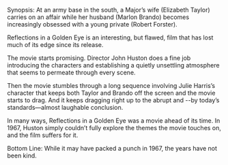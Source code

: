 Synopsis: At an army base in the south, a Major’s wife (Elizabeth Taylor) carries on an affair while her husband (Marlon Brando) becomes increasingly obsessed with a young private (Robert Forster).

Reflections in a Golden Eye is an interesting, but flawed, film that has lost much of its edge since its release.

The movie starts promising.  Director John Huston does a fine job introducing the characters and establishing a quietly unsettling atmosphere that seems to permeate through every scene.

Then the movie stumbles through a long sequence involving Julie Harris’s character that keeps both Taylor and Brando off the screen and the movie starts to drag.  And it keeps dragging right up to the abrupt and --by today’s standards—almost laughable conclusion.

In many ways, Reflections in a Golden Eye was a movie ahead of its time.  In 1967, Huston simply couldn’t fully explore the themes the movie touches on, and the film suffers for it.

Bottom Line: While it may have packed a punch in 1967, the years have not been kind.